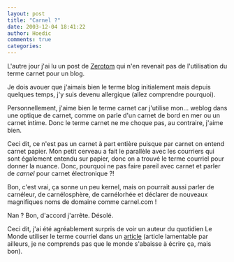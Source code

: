 ```yaml
---
layout: post
title: "Carnel ?"
date: 2003-12-04 18:41:22
author: Hoedic
comments: true
categories: 
---
```



L'autre jour j'ai lu un post de [Zerotom](http://66.46.177.46/zerotom/archives/006447.php) qui n'en revenait pas de l'utilisation du terme carnet pour un blog.

Je dois avouer que j'aimais bien le terme blog initialement mais depuis quelques temps, j'y suis devenu allergique (allez comprendre pourquoi).

Personnellement, j'aime bien le terme carnet car j'utilise mon... weblog dans une optique de carnet, comme on parle d'un carnet de bord en mer ou un carnet intime. Donc le terme carnet ne me choque pas, au contraire, j'aime bien.

Ceci dit, ce n'est pas un carnet à part entière puisque par carnet on entend carnet papier. Mon petit cerveau a fait le parallèle avec les courriers qui sont également entendu sur papier, donc on a trouvé le terme courriel pour donner la nuance. Donc, pourquoi ne pas faire pareil avec carnet et parler de *carnel* pour carnet électronique ?! 

Bon, c'est vrai, ça sonne un peu kernel, mais on pourrait aussi parler de carnéleur, de carnélosphère, de carnélorhée et déclarer de nouveaux magnifiques noms de domaine comme carnel.com !

Nan ? Bon, d'accord j'arrête. Désolé.

Ceci dit, j'ai été agréablement surpris de voir un auteur du quotidien Le Monde utiliser le terme courriel dans un [article](http://www.lemonde.fr/web/article/0,1-0@2-3230,36-344443,0.html) (article lamentable par ailleurs, je ne comprends pas que le monde s'abaisse à écrire ça, mais bon).